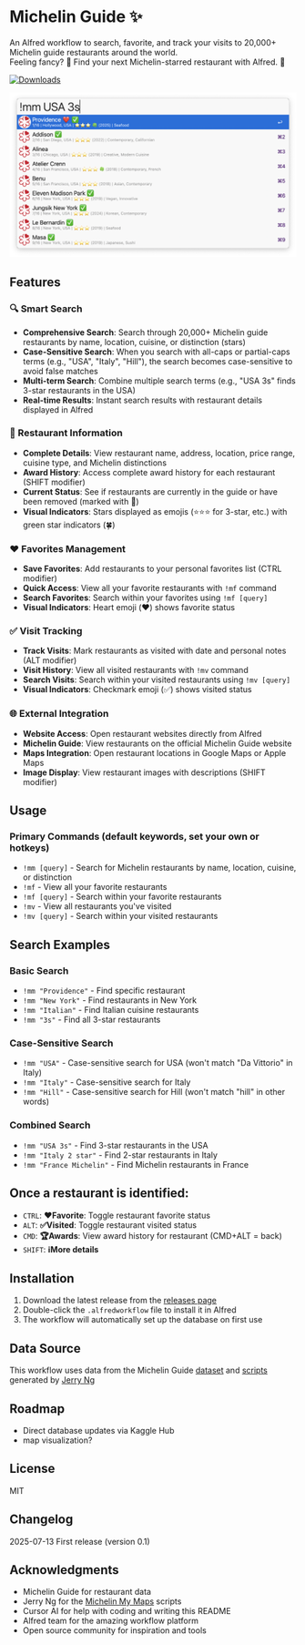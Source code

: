 # Michelin Guide ✨️
An Alfred workflow to search, favorite, and track your visits to 20,000+ Michelin guide restaurants around the world.\
Feeling fancy? 🎩 Find your next Michelin-starred restaurant with Alfred. 🌟

<a href="https://github.com/giovannicoppola/alfred-michelin/releases/latest/">
<img alt="Downloads"
src="https://img.shields.io/github/downloads/giovannicoppola/alfred-michelin/total?color=purple&label=Downloads"><br/>
</a>

![](source/screenshot.png)

## Features

### 🔍 Smart Search
- **Comprehensive Search**: Search through 20,000+ Michelin guide restaurants by name, location, cuisine, or distinction (stars)
- **Case-Sensitive Search**: When you search with all-caps or partial-caps terms (e.g., "USA", "Italy", "Hill"), the search becomes case-sensitive to avoid false matches
- **Multi-term Search**: Combine multiple search terms (e.g., "USA 3s" finds 3-star restaurants in the USA)
- **Real-time Results**: Instant search results with restaurant details displayed in Alfred

### 📍 Restaurant Information
- **Complete Details**: View restaurant name, address, location, price range, cuisine type, and Michelin distinctions
- **Award History**: Access complete award history for each restaurant (SHIFT modifier)
- **Current Status**: See if restaurants are currently in the guide or have been removed (marked with 📜)
- **Visual Indicators**: Stars displayed as emojis (⭐️⭐️⭐️ for 3-star, etc.) with green star indicators (🍀)

### ❤️ Favorites Management
- **Save Favorites**: Add restaurants to your personal favorites list (CTRL modifier)
- **Quick Access**: View all your favorite restaurants with `!mf` command
- **Search Favorites**: Search within your favorites using `!mf [query]`
- **Visual Indicators**: Heart emoji (❤️) shows favorite status

### ✅ Visit Tracking
- **Track Visits**: Mark restaurants as visited with date and personal notes (ALT modifier)
- **Visit History**: View all visited restaurants with `!mv` command
- **Search Visits**: Search within your visited restaurants using `!mv [query]`
- **Visual Indicators**: Checkmark emoji (✅) shows visited status

### 🌐 External Integration
- **Website Access**: Open restaurant websites directly from Alfred
- **Michelin Guide**: View restaurants on the official Michelin Guide website
- **Maps Integration**: Open restaurant locations in Google Maps or Apple Maps
- **Image Display**: View restaurant images with descriptions (SHIFT modifier)


## Usage

### Primary Commands (default keywords, set your own or hotkeys)
- `!mm [query]` - Search for Michelin restaurants by name, location, cuisine, or distinction
- `!mf` - View all your favorite restaurants
- `!mf [query]` - Search within your favorite restaurants
- `!mv` - View all restaurants you've visited
- `!mv [query]` - Search within your visited restaurants

## Search Examples

### Basic Search
- `!mm "Providence"` - Find specific restaurant
- `!mm "New York"` - Find restaurants in New York
- `!mm "Italian"` - Find Italian cuisine restaurants
- `!mm "3s"` - Find all 3-star restaurants

### Case-Sensitive Search
- `!mm "USA"` - Case-sensitive search for USA (won't match "Da Vittorio" in Italy)
- `!mm "Italy"` - Case-sensitive search for Italy
- `!mm "Hill"` - Case-sensitive search for Hill (won't match "hill" in other words)

### Combined Search
- `!mm "USA 3s"` - Find 3-star restaurants in the USA
- `!mm "Italy 2 star"` - Find 2-star restaurants in Italy
- `!mm "France Michelin"` - Find Michelin restaurants in France

## Once a restaurant is identified: 

- `CTRL`: **❤️Favorite**: Toggle restaurant favorite status
- `ALT`: **✅️Visited**: Toggle restaurant visited status
- `CMD`: **🏆️Awards**: View award history for restaurant (CMD+ALT = back)
- `SHIFT`: **ℹ️More details**

## Installation

1. Download the latest release from the [releases page](https://github.com/giovannicoppola/alfred-michelin/releases/latest)
2. Double-click the `.alfredworkflow` file to install it in Alfred
3. The workflow will automatically set up the database on first use

## Data Source

This workflow uses data from the Michelin Guide [dataset](https://www.kaggle.com/datasets/ngshiheng/michelin-guide-restaurants-2021) and [scripts](https://github.com/ngshiheng/michelin-my-maps/tree/main) generated by [Jerry Ng](https://github.com/ngshiheng) 

## Roadmap 

- Direct database updates via Kaggle Hub
- map visualization? 

## License

MIT

## Changelog

2025-07-13 First release (version 0.1)

## Acknowledgments

- Michelin Guide for restaurant data
- Jerry Ng for the [Michelin My Maps](https://github.com/ngshiheng/michelin-my-maps/tree/main) scripts
- Cursor AI for help with coding and writing this README
- Alfred team for the amazing workflow platform
- Open source community for inspiration and tools
 
